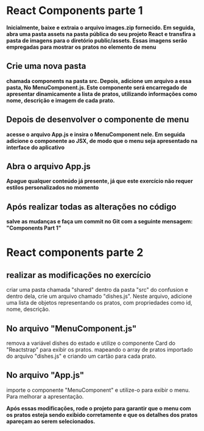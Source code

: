 # React Components parte 1
**Inicialmente, baixe e extraia o arquivo images.zip fornecido. Em seguida, abra uma pasta assets na pasta pública do seu projeto React e transfira a pasta de imagens para o diretório public/assets. Essas imagens serão empregadas para mostrar os pratos no elemento de menu**

## Crie uma nova pasta
 **chamada components na pasta src. Depois, adicione um arquivo a essa pasta, No MenuComponent.js. Este componente será encarregado de apresentar dinamicamente a lista de pratos, utilizando informações como nome, descrição e imagem de cada prato.**

## Depois de desenvolver o componente de menu
**acesse o arquivo App.js e insira o MenuComponent nele. Em seguida adicione o componente ao JSX, de modo que o menu seja apresentado na interface do aplicativo**

## Abra o arquivo App.js
**Apague qualquer conteúdo já presente, já que este exercício não requer estilos personalizados no momento**

## Após realizar todas as alterações no código
**salve as mudanças e faça um commit no Git com a seguinte mensagem: "Components Part 1"**

# React components parte 2

## realizar as modificações no exercício 
 criar uma pasta chamada "shared" dentro da pasta "src" do confusion e dentro dela, crie um arquivo chamado "dishes.js". Neste arquivo, adicione uma lista de objetos representando os pratos, com propriedades como id, nome, descrição.

## No arquivo "MenuComponent.js"
remova a variável dishes do estado e utilize o componente Card do "Reactstrap" para exibir os pratos.  mapeando o array de pratos importado do arquivo "dishes.js" e criando um cartão para cada prato.

## No arquivo "App.js"
 importe o componente "MenuComponent" e utilize-o para exibir o menu. Para melhorar a apresentação.

**Após essas modificações, rode o projeto para garantir que o menu com os pratos esteja sendo exibido corretamente e que os detalhes dos pratos apareçam ao serem selecionados.**




